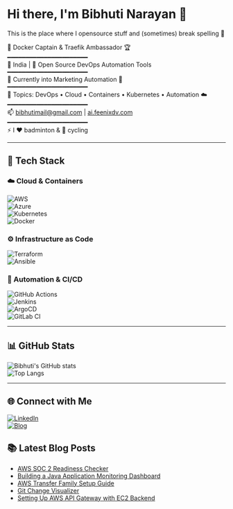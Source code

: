 # Hi there, I'm Bibhuti Narayan 👋  

This is the place where I opensource stuff and (sometimes) break spelling 🤣  

🐳 Docker Captain & Traefik Ambassador 🏆  
━━━━━━━━━━━━━━━━━━━━━━  
📍 India | 🔭 Open Source DevOps Automation Tools  
━━━━━━━━━━━━━━━━━━━━━━  
🌱 Currently into Marketing Automation 📖  
━━━━━━━━━━━━━━━━━━━━━━  
💬 Topics: DevOps • Cloud • Containers • Kubernetes • Automation ☁️  
━━━━━━━━━━━━━━━━━━━━━━  
📫 bibhutimail@gmail.com | [ai.feenixdv.com](https://ai.feenixdv.com)  
━━━━━━━━━━━━━━━━━━━━━━  
⚡ I ❤️ badminton & 🚴 cycling  

---

## 🔧 Tech Stack  

### ☁️ Cloud & Containers  
![AWS](https://img.shields.io/badge/AWS-%23FF9900.svg?style=for-the-badge&logo=amazon-aws&logoColor=white)  
![Azure](https://img.shields.io/badge/Azure-%230072C6.svg?style=for-the-badge&logo=microsoftazure&logoColor=white)  
![Kubernetes](https://img.shields.io/badge/Kubernetes-326ce5.svg?style=for-the-badge&logo=kubernetes&logoColor=white)  
![Docker](https://img.shields.io/badge/Docker-2496ED.svg?style=for-the-badge&logo=docker&logoColor=white)  

### ⚙️ Infrastructure as Code  
![Terraform](https://img.shields.io/badge/Terraform-%235835CC.svg?style=for-the-badge&logo=terraform&logoColor=white)  
![Ansible](https://img.shields.io/badge/Ansible-%23EE0000.svg?style=for-the-badge&logo=ansible&logoColor=white)  

### 🤖 Automation & CI/CD  
![GitHub Actions](https://img.shields.io/badge/GitHub%20Actions-2088FF.svg?style=for-the-badge&logo=githubactions&logoColor=white)  
![Jenkins](https://img.shields.io/badge/Jenkins-D24939.svg?style=for-the-badge&logo=jenkins&logoColor=white)  
![ArgoCD](https://img.shields.io/badge/ArgoCD-FE4B2A.svg?style=for-the-badge&logo=argo&logoColor=white)  
![GitLab CI](https://img.shields.io/badge/GitLab%20CI-FCA121.svg?style=for-the-badge&logo=gitlab&logoColor=white)  

---

## 📊 GitHub Stats  
![Bibhuti's GitHub stats](https://github-readme-stats.vercel.app/api?username=bibhutimail&show_icons=true&theme=radical)  
![Top Langs](https://github-readme-stats.vercel.app/api/top-langs/?username=bibhutimail&layout=compact&theme=radical)  


---

## 🌐 Connect with Me  
[![LinkedIn](https://img.shields.io/badge/LinkedIn-blue?style=for-the-badge&logo=linkedin&logoColor=white)](https://www.linkedin.com/in/bibhuti-narayan-40270516/)   
[![Blog](https://img.shields.io/badge/Blog-FeenixDV-red?style=for-the-badge)](https://ai.feenixdv.com)  

## 📚 Latest Blog Posts  

- [AWS SOC 2 Readiness Checker](https://ai.feenixdv.com/index.php/297/43/)  
- [Building a Java Application Monitoring Dashboard](https://ai.feenixdv.com/index.php/289/19/)  
- [AWS Transfer Family Setup Guide](https://ai.feenixdv.com/index.php/287/39/)  
- [Git Change Visualizer](https://ai.feenixdv.com/index.php/277/15/)  
- [Setting Up AWS API Gateway with EC2 Backend](https://ai.feenixdv.com/index.php/272/32/)  
